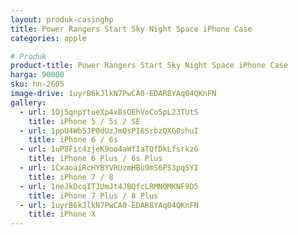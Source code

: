 ```yaml
---
layout: produk-casinghp
title: Power Rangers Start Sky Night Space iPhone Case
categories: apple

# Produk
product-title: Power Rangers Start Sky Night Space iPhone Case
harga: 90000
sku: hn-2605
image-drive: 1uyrB6kJlkN7PwCA0-EDAR8YAq04QKnFN
gallery:
  - url: 1Oj5qnpYtueXp4xBsOEhVoCo5pL23TUtS
    title: iPhone 5 / 5s / SE
  - url: 1ppU4Wb5JP0dUzJmQsPI6SrbzQXG0shuI
    title: iPhone 6 / 6s
  - url: 1uP8Fic4zjeK9oo4aWfIaTQfDkLfsrkzG
    title: iPhone 6 Plus / 6s Plus
  - url: 1CxaoaiRcHYBYVRUzmHBu9mS6PS3pq5YI
    title: iPhone 7 / 8
  - url: 1neJkDcqITJUmJt4JBQfcLRMNQMKNF9D5
    title: iPhone 7 Plus / 8 Plus
  - url: 1uyrB6kJlkN7PwCA0-EDAR8YAq04QKnFN
    title: iPhone X
---
```

